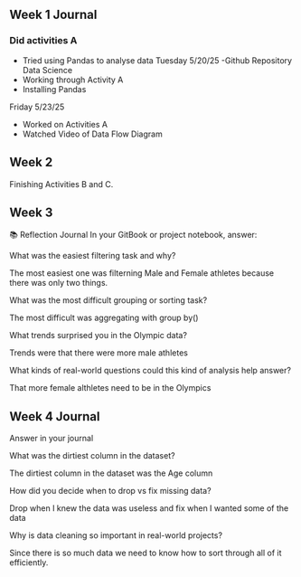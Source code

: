 
## Week 1 Journal 

### Did activities A 


- Tried using Pandas to analyse data
Tuesday 5/20/25
-Github Repository Data Science
- Working through Activity A
- Installing Pandas


Friday 5/23/25
- Worked on Activities A 
- Watched Video of Data Flow Diagram 


## Week 2

Finishing Activities B and C. 

## Week 3

📚 Reflection Journal
In your GitBook or project notebook, answer:

What was the easiest filtering task and why?

The most easiest one was filterning Male and Female athletes because there was only two things. 

What was the most difficult grouping or sorting task?

The most difficult was aggregating with group by()

What trends surprised you in the Olympic data?

Trends were that there were more male athletes


What kinds of real-world questions could this kind of analysis help answer?

That more female althletes need to be in the Olympics 

## Week 4 Journal

Answer in your journal

What was the dirtiest column in the dataset?

The dirtiest column in the dataset was the Age column

How did you decide when to drop vs fix missing data?

Drop when I knew the data was useless and fix when I wanted some of the data

Why is data cleaning so important in real-world projects?

Since there is so much data we need to know how to sort through all of it efficiently. 


